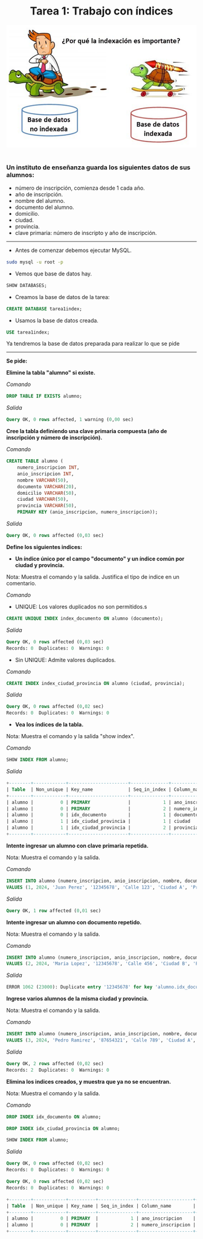 <div align="center">

# Tarea 1: Trabajo con índices
<img src="indices.jpeg"/>
</div>
<br>
<div aling="justify">

### Un instituto de enseñanza guarda los siguientes datos de sus alumnos:

- número de inscripción, comienza desde 1 cada año.
- año de inscripción.
- nombre del alumno.
- documento del alumno.
- domicilio.
- ciudad.
- provincia.
- clave primaria: número de inscripto y año de inscripción.

---

- Antes de comenzar debemos ejecutar MySQL.

``` bash
sudo mysql -u root -p
```

- Vemos que base de datos hay.

``` sql
SHOW DATABASES;
```

- Creamos la base de datos de la tarea:

``` sql
CREATE DATABASE tarea1index;
```

- Usamos la base de datos creada.

``` sql
USE tarea1index;
```

Ya tendremos la base de datos preparada para realizar lo que se pide

----

**Se pide:**

**Elimine la tabla "alumno" si existe.**

*Comando*

``` sql
DROP TABLE IF EXISTS alumno;
```

*Salida*

``` sql
Query OK, 0 rows affected, 1 warning (0,00 sec)
```

**Cree la tabla definiendo una clave primaria compuesta (año de inscripción y número de inscripción).**

*Comando*

``` sql
CREATE TABLE alumno (
    numero_inscripcion INT,
    anio_inscripcion INT,
    nombre VARCHAR(50),
    documento VARCHAR(20),
    domicilio VARCHAR(50),
    ciudad VARCHAR(50),
    provincia VARCHAR(50),
    PRIMARY KEY (anio_inscripcion, numero_inscripcion));
```

*Salida*

``` sql
Query OK, 0 rows affected (0,03 sec)
```

**Define los siguientes indices:**

- **Un índice único por el campo "documento" y un índice común por ciudad y provincia.**

Nota: Muestra el comando y la salida. Justifica el tipo de indice en un comentario.

*Comando*

- UNIQUE: Los valores duplicados no son permitidos.s

``` sql
CREATE UNIQUE INDEX index_documento ON alumno (documento);
```
*Salida*

``` sql
Query OK, 0 rows affected (0,03 sec)
Records: 0  Duplicates: 0  Warnings: 0
```

- Sin UNIQUE: Admite valores duplicados.

*Comando*

``` sql
CREATE INDEX index_ciudad_provincia ON alumno (ciudad, provincia);
```

*Salida*

``` sql
Query OK, 0 rows affected (0,02 sec)
Records: 0  Duplicates: 0  Warnings: 0
```

- **Vea los índices de la tabla.**

Nota: Muestra el comando y la salida "show index".

*Comando*

``` sql
SHOW INDEX FROM alumno;
```

*Salida*

``` sql
+--------+------------+----------------------+--------------+--------------------+-----------+-------------+----------+--------+------+------------+---------+---------------+---------+------------+
| Table  | Non_unique | Key_name             | Seq_in_index | Column_name        | Collation | Cardinality | Sub_part | Packed | Null | Index_type | Comment | Index_comment | Visible | Expression |
+--------+------------+----------------------+--------------+--------------------+-----------+-------------+----------+--------+------+------------+---------+---------------+---------+------------+
| alumno |          0 | PRIMARY              |            1 | ano_inscripcion    | A         |           0 |     NULL |   NULL |      | BTREE      |         |               | YES     | NULL       |
| alumno |          0 | PRIMARY              |            2 | numero_inscripcion | A         |           0 |     NULL |   NULL |      | BTREE      |         |               | YES     | NULL       |
| alumno |          0 | idx_documento        |            1 | documento          | A         |           0 |     NULL |   NULL | YES  | BTREE      |         |               | YES     | NULL       |
| alumno |          1 | idx_ciudad_provincia |            1 | ciudad             | A         |           0 |     NULL |   NULL | YES  | BTREE      |         |               | YES     | NULL       |
| alumno |          1 | idx_ciudad_provincia |            2 | provincia          | A         |           0 |     NULL |   NULL | YES  | BTREE      |         |               | YES     | NULL       |
+--------+------------+----------------------+--------------+--------------------+-----------+-------------+----------+--------+------+------------+---------+---------------+---------+------------+

```

**Intente ingresar un alumno con clave primaria repetida.**

Nota: Muestra el comando y la salida.


*Comando*

``` sql
INSERT INTO alumno (numero_inscripcion, anio_inscripcion, nombre, documento, domicilio, ciudad, provincia)
VALUES (1, 2024, 'Juan Perez', '12345678', 'Calle 123', 'Ciudad A', 'Provincia X');
```

*Salida*

``` sql
Query OK, 1 row affected (0,01 sec)
```

**Intente ingresar un alumno con documento repetido.**

Nota: Muestra el comando y la salida.

*Comando*

``` sql
INSERT INTO alumno (numero_inscripcion, anio_inscripcion, nombre, documento, domicilio, ciudad, provincia)
VALUES (2, 2024, 'Maria Lopez', '12345678', 'Calle 456', 'Ciudad B', 'Provincia Y');
```

*Salida*

``` sql
ERROR 1062 (23000): Duplicate entry '12345678' for key 'alumno.idx_documento'
```

**Ingrese varios alumnos de la misma ciudad y provincia.**

Nota: Muestra el comando y la salida.

*Comando*

``` sql
INSERT INTO alumno (numero_inscripcion, anio_inscripcion, nombre, documento, domicilio, ciudad, provincia) 
VALUES (3, 2024, 'Pedro Ramirez', '87654321', 'Calle 789', 'Ciudad A', 'Provincia X'), (4, 2024, 'Ana Martinez', '98765432', 'Calle 012', 'Ciudad A', 'Provincia X');
```

*Salida*

``` sql
Query OK, 2 rows affected (0,02 sec)
Records: 2  Duplicates: 0  Warnings: 0
```

**Elimina los indices creados, y muestra que ya no se encuentran.**

Nota: Muestra el comando y la salida.

*Comando*

``` sql
DROP INDEX idx_documento ON alumno;
```
``` sql
DROP INDEX idx_ciudad_provincia ON alumno;
```
``` sql
SHOW INDEX FROM alumno;
```

*Salida*

``` sql
Query OK, 0 rows affected (0,02 sec)
Records: 0  Duplicates: 0  Warnings: 0
```
``` sql
Query OK, 0 rows affected (0,02 sec)
Records: 0  Duplicates: 0  Warnings: 0
```
``` sql
+--------+------------+----------+--------------+--------------------+-----------+-------------+----------+--------+------+------------+---------+---------------+---------+------------+
| Table  | Non_unique | Key_name | Seq_in_index | Column_name        | Collation | Cardinality | Sub_part | Packed | Null | Index_type | Comment | Index_comment | Visible | Expression |
+--------+------------+----------+--------------+--------------------+-----------+-------------+----------+--------+------+------------+---------+---------------+---------+------------+
| alumno |          0 | PRIMARY  |            1 | ano_inscripcion    | A         |           0 |     NULL |   NULL |      | BTREE      |         |               | YES     | NULL       |
| alumno |          0 | PRIMARY  |            2 | numero_inscripcion | A         |           0 |     NULL |   NULL |      | BTREE      |         |               | YES     | NULL       |
+--------+------------+----------+--------------+--------------------+-----------+-------------+----------+--------+------+------------+---------+---------------+---------+------------+
```
</div>